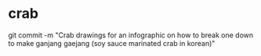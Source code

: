 # crab

git commit -m "Crab drawings for an infographic on how to break one down to make ganjang gaejang (soy sauce marinated crab in korean)"
